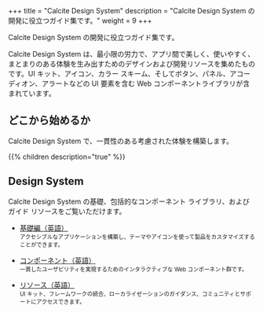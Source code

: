 +++
title = "Calcite Design System"
description = "Calcite Design System の開発に役立つガイド集です。"
weight = 9
+++

Calcite Design System の開発に役立つガイド集です。

Calcite Design System は、最小限の労力で、アプリ間で美しく、使いやすく、まとまりのある体験を生み出すためのデザインおよび開発リソースを集めたものです。UI キット、アイコン、カラー スキーム、そしてボタン、パネル、アコーディオン、アラートなどの UI 要素を含む Web コンポーネントライブラリが含まれています。

## どこから始めるか
Calcite Design System で、一貫性のある考慮された体験を構築します。

{{% children description="true"   %}}


## Design System
Calcite Design System の基礎、包括的なコンポーネント ライブラリ、およびガイド リソースをご覧いただけます。

- [基礎編（英語）](https://developers.arcgis.com/calcite-design-system/foundations/)
    <br/> <span style="font-size: 80%;">アクセシブルなアプリケーションを構築し、テーマやアイコンを使って製品をカスタマイズすることができます。</span>

- [コンポーネント（英語）](https://developers.arcgis.com/calcite-design-system/components/)
    <br/> <span style="font-size: 80%;">一貫したユーザビリティを実現するためのインタラクティブな Web コンポーネント群です。</span>

- [リソース（英語）](https://developers.arcgis.com/calcite-design-system/resources/)
    <br/> <span style="font-size: 80%;">UI キット、フレームワークの統合、ローカライゼーションのガイダンス、コミュニティとサポートにアクセスできます。</span>

